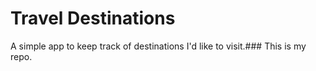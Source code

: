# Travel Destinations

A simple app to keep track of destinations I'd like to visit.### This is my repo.
